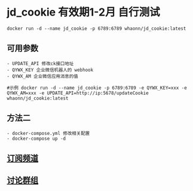  # jd_cookie    有效期1-2月 自行测试

~~~
docker run -d --name jd_cookie -p 6789:6789 whaonn/jd_cookie:latest
~~~

## 可用参数
~~~
- UPDATE_API 修改ck接口地址
- QYWX_KEY 企业微信机器人的 webhook
- QYWX_AM 企业微信应用消息的值

#示例 docker run -d --name jd_cookie -p 6789:6789 -e QYWX_KEY=xxx -e QYWX_AM=xxx -e UPDATE_API=http://ip:5678/updateCookie whaonn/jd_cookie:latest
~~~
## 方法二
~~~
- docker-compose.yml 修改相关配置
- docker-compose up -d
~~~
## <a href="https://t.me/joinchat/1O91g5PT2Fg4YTgx">订阅频道</a>
## <a href="https://t.me/joinchat/BHOvEFvjPOM2OWJh">讨论群组</a>
